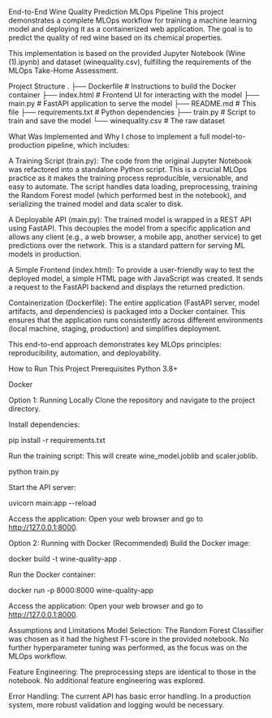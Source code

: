 End-to-End Wine Quality Prediction MLOps Pipeline
This project demonstrates a complete MLOps workflow for training a machine learning model and deploying it as a containerized web application. The goal is to predict the quality of red wine based on its chemical properties.

This implementation is based on the provided Jupyter Notebook (Wine (1).ipynb) and dataset (winequality.csv), fulfilling the requirements of the MLOps Take-Home Assessment.

Project Structure
.
├── Dockerfile              # Instructions to build the Docker container
├── index.html              # Frontend UI for interacting with the model
├── main.py                 # FastAPI application to serve the model
├── README.md               # This file
├── requirements.txt        # Python dependencies
├── train.py                # Script to train and save the model
└── winequality.csv         # The raw dataset

What Was Implemented and Why
I chose to implement a full model-to-production pipeline, which includes:

A Training Script (train.py): The code from the original Jupyter Notebook was refactored into a standalone Python script. This is a crucial MLOps practice as it makes the training process reproducible, versionable, and easy to automate. The script handles data loading, preprocessing, training the Random Forest model (which performed best in the notebook), and serializing the trained model and data scaler to disk.

A Deployable API (main.py): The trained model is wrapped in a REST API using FastAPI. This decouples the model from a specific application and allows any client (e.g., a web browser, a mobile app, another service) to get predictions over the network. This is a standard pattern for serving ML models in production.

A Simple Frontend (index.html): To provide a user-friendly way to test the deployed model, a simple HTML page with JavaScript was created. It sends a request to the FastAPI backend and displays the returned prediction.

Containerization (Dockerfile): The entire application (FastAPI server, model artifacts, and dependencies) is packaged into a Docker container. This ensures that the application runs consistently across different environments (local machine, staging, production) and simplifies deployment.

This end-to-end approach demonstrates key MLOps principles: reproducibility, automation, and deployability.

How to Run This Project
Prerequisites
Python 3.8+

Docker

Option 1: Running Locally
Clone the repository and navigate to the project directory.

Install dependencies:

pip install -r requirements.txt

Run the training script: This will create wine_model.joblib and scaler.joblib.

python train.py

Start the API server:

uvicorn main:app --reload

Access the application: Open your web browser and go to http://127.0.0.1:8000.

Option 2: Running with Docker (Recommended)
Build the Docker image:

docker build -t wine-quality-app .

Run the Docker container:

docker run -p 8000:8000 wine-quality-app

Access the application: Open your web browser and go to http://127.0.0.1:8000.

Assumptions and Limitations
Model Selection: The Random Forest Classifier was chosen as it had the highest F1-score in the provided notebook. No further hyperparameter tuning was performed, as the focus was on the MLOps workflow.

Feature Engineering: The preprocessing steps are identical to those in the notebook. No additional feature engineering was explored.

Error Handling: The current API has basic error handling. In a production system, more robust validation and logging would be necessary.
